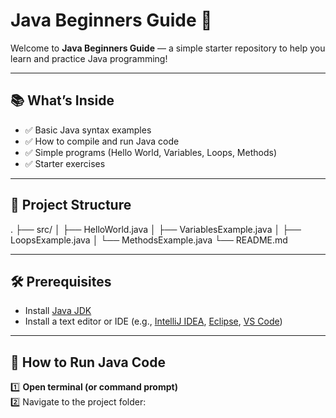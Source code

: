 # Java Beginners Guide 🚀

Welcome to **Java Beginners Guide** — a simple starter repository to help you learn and practice Java programming!

---

## 📚 What’s Inside

- ✅ Basic Java syntax examples
- ✅ How to compile and run Java code
- ✅ Simple programs (Hello World, Variables, Loops, Methods)
- ✅ Starter exercises

---

## 📂 Project Structure

.
├── src/
│ ├── HelloWorld.java
│ ├── VariablesExample.java
│ ├── LoopsExample.java
│ └── MethodsExample.java
└── README.md

---

## 🛠️ Prerequisites

- Install [Java JDK](https://www.oracle.com/java/technologies/javase-downloads.html)
- Install a text editor or IDE (e.g., [IntelliJ IDEA](https://www.jetbrains.com/idea/), [Eclipse](https://www.eclipse.org/), [VS Code](https://code.visualstudio.com/))

---

## 🚦 How to Run Java Code

1️⃣ **Open terminal (or command prompt)**  
2️⃣ Navigate to the project folder:

